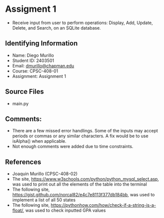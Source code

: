 # Assigment 1
* Receive input from user to perform operations: Display, Add, Update, Delete, and Search, on an SQLite database.

## Identifying Information

* Name: Diego Murillo
* Student ID: 2403501
* Email: dmurillo@chapman.edu
* Course: CPSC-408-01
* Assignment: Assignment 1

## Source Files
* main.py

## Comments:
* There are a few missed error handlings. Some of the inputs may accept periods or commas or any similar characters. A fix would be to use isAlpha() when applicable.
* Not enough comments were added due to time constraints.

## References
* Joaquin Murillo (CPSC-408-02)
* The site, https://www.w3schools.com/python/python_mysql_select.asp, was used to print out all the elements of the table into the terminal
* The following site, https://gist.github.com/norcal82/e4c7e8113f377db184bb, was used to implement a list of all 50 states
* The following site, https://pythonhow.com/how/check-if-a-string-is-a-float/, was used to check inputted GPA values
